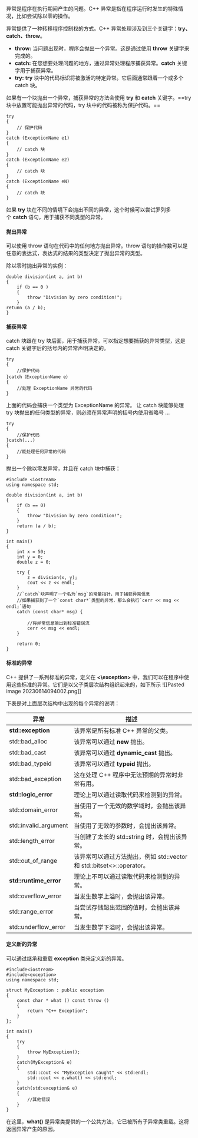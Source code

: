 异常是程序在执行期间产生的问题。C++ 异常是指在程序运行时发生的特殊情况，比如尝试除以零的操作。

异常提供了一种转移程序控制权的方式。C++ 异常处理涉及到三个关键字：**try、catch、throw**。
- **throw:** 当问题出现时，程序会抛出一个异常。这是通过使用 **throw** 关键字来完成的。
- **catch:** 在您想要处理问题的地方，通过异常处理程序捕获异常。**catch** 关键字用于捕获异常。
- **try:** **try** 块中的代码标识将被激活的特定异常。它后面通常跟着一个或多个 catch 块。

如果有一个块抛出一个异常，捕获异常的方法会使用 **try** 和 **catch** 关键字。==try 块中放置可能抛出异常的代码，try 块中的代码被称为保护代码。==

```
try
{
    // 保护代码
}
catch (ExceptionName e1)
{
    // catch 块
}
catch (ExceptionName e2)
{
    // catch 块
}
catch (ExceptionName eN)
{
    // catch 块
}
```
如果 **try** 块在不同的情境下会抛出不同的异常，这个时候可以尝试罗列多个 **catch** 语句，用于捕获不同类型的异常。

#### 抛出异常

可以使用 throw 语句在代码中的任何地方抛出异常。throw 语句的操作数可以是任意的表达式，表达式的结果的类型决定了抛出异常的类型。

除以零时抛出异常的实例：
```
double division(int a, int b)
{
	if (b == 0 )
	{
		throw "Division by zero condition!";
	}
retunn (a / b);
}
```

#### 捕获异常

catch 块跟在 try 块后面，用于捕获异常。可以指定想要捕获的异常类型，这是 catch 关键字后的括号内的异常声明决定的。
```
try
{
	//保护代码
}catch（ExceptionName e）
{
	//处理 ExceptionName 异常的代码
}

```
上面的代码会捕获一个类型为 ExceptionName 的异常。 让 catch 块能够处理 try 块抛出的任何类型的异常，则必须在异常声明的括号内使用省略号 ...

```
try
{
	//保护代码
}catch(...)
{
	//能处理任何异常的代码
}
```

抛出一个除以零发异常，并且在 catch 块中捕获：
```
#include <iostream>
using namespace std;

double division(int a, int b)
{
    if (b == 0)
    {
        throw "Division by zero condition!";
    }
    return (a / b);
}

int main()
{
    int x = 50;
    int y = 0;
    double z = 0;

    try {
        z = division(x, y);
        cout << z << endl;
    }
    //`catch`块声明了一个名为`msg`的常量指针，用于捕获异常信息
    //如果捕获到了一个`const char*`类型的异常，那么会执行`cerr << msg << endl;`语句
    catch (const char* msg) {
    
	    //将异常信息输出到标准错误流
        cerr << msg << endl;
    }

    return 0;
}
```

#### 标准的异常

C++ 提供了一系列标准的异常，定义在 **<\exception>** 中，我们可以在程序中使用这些标准的异常。它们是以父子类层次结构组织起来的，如下所示
![[Pasted image 20230614094002.png]]

下表是对上面层次结构中出现的每个异常的说明：

|异常|描述|
|---|---|
|**std::exception**|该异常是所有标准 C++ 异常的父类。|
|std::bad_alloc|该异常可以通过 **new** 抛出。|
|std::bad_cast|该异常可以通过 **dynamic_cast** 抛出。|
|std::bad_typeid|该异常可以通过 **typeid** 抛出。|
|std::bad_exception|这在处理 C++ 程序中无法预期的异常时非常有用。|
|**std::logic_error**|理论上可以通过读取代码来检测到的异常。|
|std::domain_error|当使用了一个无效的数学域时，会抛出该异常。|
|std::invalid_argument|当使用了无效的参数时，会抛出该异常。|
|std::length_error|当创建了太长的 std::string 时，会抛出该异常。|
|std::out_of_range|该异常可以通过方法抛出，例如 std::vector 和 std::bitset<>::operator[]()。|
|**std::runtime_error**|理论上不可以通过读取代码来检测到的异常。|
|std::overflow_error|当发生数学上溢时，会抛出该异常。|
|std::range_error|当尝试存储超出范围的值时，会抛出该异常。|
|std::underflow_error|当发生数学下溢时，会抛出该异常。|

#### 定义新的异常

可以通过继承和重载 **exception** 类来定义新的异常。
```
#include<iostream>
#include<exception>
using namespace std;

struct MyException : public exception
{
	const char * what () const throw ()
	{
		return "C++ Exception";
	}
};

int main()
{
	try
	{
		throw MyException();
	}
	catch(MyException& e)
	{
		std::cout << "MyException caught" << std:endl;
		std::cout << e.what() << std:endl;
	}
	catch(std:exception& e)
	{
		//其他错误
	}
}
```
在这里，**what()** 是异常类提供的一个公共方法，它已被所有子异常类重载。这将返回异常产生的原因。